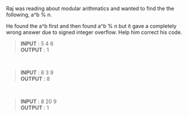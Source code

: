 Raj was reading about modular arithmatics and wanted to find the the following,
a^b % n.  

He found the a^b first and then found a^b % n but it gave a completely wrong answer due to signed integer overflow. Help him correct his code.

> **INPUT** :  5 4 6       
>  **OUTPUT** :  1

<br>

> **INPUT** :  8 3 9       
> **OUTPUT** :  8

<br>

> **INPUT** :  8 20 9     
> **OUTPUT** :  1

